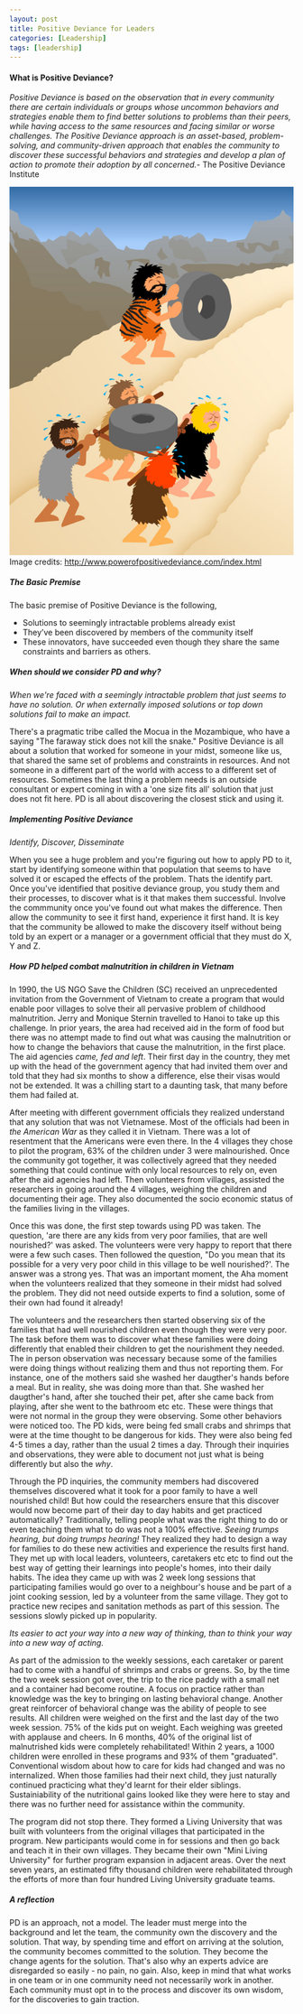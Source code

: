 ```yaml
---
layout: post
title: Positive Deviance for Leaders
categories: [Leadership]
tags: [leadership]
---
```


#### What is Positive Deviance?

*Positive Deviance is based on the observation that in every community there are certain individuals or groups whose uncommon behaviors and strategies enable them to find better solutions to problems than their peers, while having access to the same resources and facing similar or worse challenges. The Positive Deviance approach is an asset-based, problem-solving, and community-driven approach that enables the community to discover these successful behaviors and strategies and develop a plan of action to promote their adoption by all concerned.*- The Positive Deviance Institute

![placeholder](/assets/images/first_pd.jpg)
Image credits: http://www.powerofpositivedeviance.com/index.html

##### The Basic Premise

The basic premise of Positive Deviance is the following,

* Solutions to seemingly intractable problems already exist
* They’ve been discovered by members of the community itself
* These innovators, have succeeded even though they share the same constraints and barriers as others.

##### When should we consider PD and why?

*When we're faced with a seemingly intractable problem that just seems to have no solution. Or when externally imposed solutions or top down solutions fail to make an impact.*


There's a pragmatic tribe called the Mocua in the Mozambique, who have a saying "The faraway stick does not kill the snake." Positive Deviance is all about a solution that worked for someone in your midst, someone like us, that shared the same set of problems and constraints in resources. And not someone in a different part of the world with access to a different set of resources. Sometimes the last thing a problem needs is an outside consultant or expert coming in with a 'one size fits all' solution that just does not fit here. PD is all about discovering the closest stick and using it.

##### Implementing Positive Deviance

*Identify, Discover, Disseminate*

When you see a huge problem and you're figuring out how to apply PD to it, start by identifying someone within that population that seems to have solved it or escaped the effects of the problem. Thats the identify part. Once you've identified that positive deviance group, you study them and their processes, to discover what is it that makes them successful. Involve the commmunity once you've found out what makes the difference. Then allow the community to see it first hand, experience it first hand.  It is key that the community be allowed to make the discovery itself without being told by an expert or a manager or a government official that they must do X, Y and Z.

##### How PD helped combat malnutrition in children in Vietnam

In 1990, the US NGO Save the Children (SC) received an unprecedented invitation from the Government of Vietnam to create a program that would enable poor villages to solve their all pervasive problem of childhood malnutrition. Jerry and Monique Sternin travelled to Hanoi to take up this challenge. In prior years, the area had received aid in the form of food but there was no attempt made to find out what was causing the malnutrition or how to change the behaviors that cause the malnutrition, in the first place. The aid agencies *came, fed and left*. Their first day in the country, they met up with the head of the government agency that had invited them over and told that they had six months to show a difference, else their visas would not be extended. It was a chilling start to a daunting task, that many before them had failed at.

After meeting with different government officials they realized understand that any solution that was not Vietnamese. Most of the officials had been in *the American War* as they called it in Vietnam. There was a lot of resentment that the Americans were even there. In the 4 villages they chose to pilot the program, 63% of the children under 3 were malnourished. Once the community got together, it was collectively agreed that they needed something that could continue with only local resources to rely on, even after the aid agencies had left. Then volunteers from villages, assisted the researchers in going around the 4 villages, weighing the children and documenting their age. They also documented the socio economic status of the families living in the villages.

Once this was done, the first step towards using PD was taken. The question, 'are there are any kids from very poor families, that are well nourished?' was asked. The volunteers were very happy to report that there were a few such cases. Then followed the question, "Do you mean that its possible for a very very poor child in this village to be well nourished?'. The answer was a strong yes. That was an important moment, the Aha moment when the volunteers realized that they someone in their midst had solved the problem. They did not need outside experts to find a solution, some of their own had found it already!

The volunteers and the researchers then started observing six of the families that had well nourished children even though they were very poor. The task before them was to discover what these families were doing differently that enabled their children to get the nourishment they needed. The in person observation was necessary because some of the families were doing things without realizing them and thus not reporting them. For instance, one of the mothers said she washed her daugther's hands before a meal. But in reality, she was doing more than that. She washed her daugther's hand, after she touched their pet, after she came back from playing, after she went to the bathroom etc etc. These were things that were not normal in the group they were observing. Some other behaviors were noticed too. The PD kids, were being fed small crabs and shrimps that were at the time thought to be dangerous for kids. They were also being fed 4-5 times a day, rather than the usual 2 times a day. Through their inquiries and observations, they were able to document not just what is being differently but also the *why*.

Through the PD inquiries, the community members had discovered themselves discovered what it took for a poor family to have a well nourished child! But how could the researchers ensure that this discover would now become part of their day to day habits and get practiced automatically? Traditionally, telling people what was the right thing to do or even teaching them what to do was not a 100% effective. *Seeing trumps hearing, but doing trumps hearing!* They realized they had to design a way for families to do these new activities and experience the results first hand. They met up with local leaders, volunteers, caretakers etc etc to find out the best way of getting their learnings into people's homes, into their daily habits. The idea they came up with was 2 week long sessions that participating families would go over to a neighbour's house and be part of a joint cooking session, led by a volunteer from the same village. They got to practice new recipes and sanitation methods as part of this session. The sessions slowly picked up in popularity.

*Its easier to act your way into a new way of thinking, than to think your way into a new way of acting.*

As part of the admission to the weekly sessions, each caretaker or parent had to come with a handful of shrimps and crabs or greens. So, by the time the two week session got over, the trip to the rice paddy with a small net and a container had become routine. A focus on practice rather than knowledge was the key to bringing on lasting behavioral change. Another great reinforcer of behavioral change was the ability of people to see results. All children were weighed on the first and the last day of the two week session. 75% of the kids put on weight. Each weighing was greeted with applause and cheers. In 6 months, 40% of the original list of malnutrished kids were completely rehabilitated! Within 2 years, a 1000 children were enrolled in these programs and 93% of them "graduated". Conventional wisdom about how to care for kids had changed and was no internalized. When those families had their next child, they just naturally continued practicing what they'd learnt for their elder siblings. Sustainiability of the nutritional gains looked like they were here to stay and there was no further need for assistance within the community.

The program did not stop there. They formed a Living University that was built with volunteers from the original villages that participated in the program. New participants would come in for sessions and then go back and teach it in their own villages. They became their own "Mini Living University" for further program expansion in adjacent areas. Over the next seven years, an estimated fifty thousand children were rehabilitated through the efforts of more than four hundred Living University graduate teams.

##### A reflection
PD is an approach, not a model. The leader must merge into the background and let the team, the community own the discovery and the solution. That way, by spending time and effort on arriving at the solution, the community becomes committed to the solution. They become the change agents for the solution. That's also why an experts advice are disregarded so easily - no pain, no gain. Also, keep in mind that what works in one team or in one community need not necessarily work in another. Each community must opt in to the process and discover its own wisdom, for the discoveries to gain traction.
